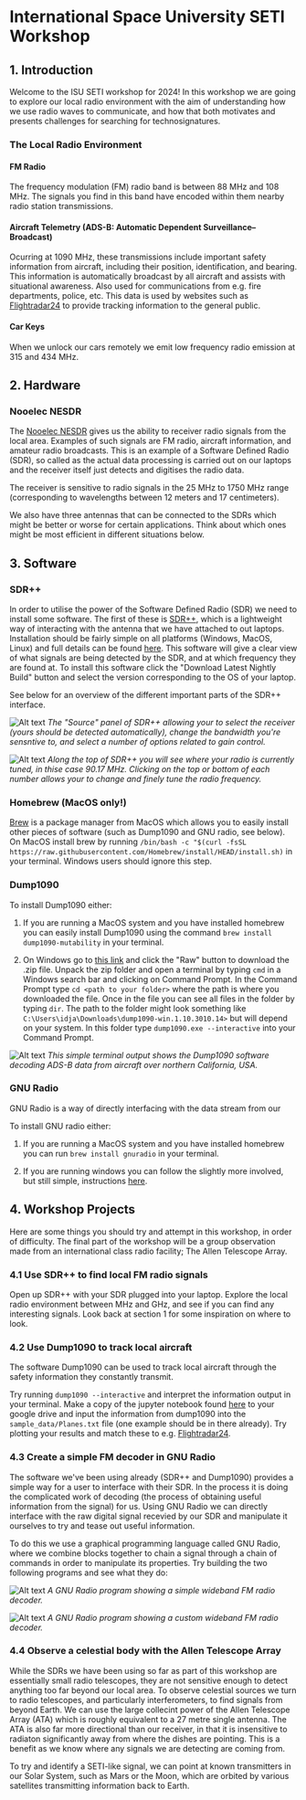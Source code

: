 # International Space University SETI Workshop

## 1. Introduction

Welcome to the ISU SETI workshop for 2024! In this workshop we are going to explore our local radio environment with the aim of understanding how we use radio waves to communicate, and how that both motivates and presents challenges for searching for technosignatures.

### The Local Radio Environment

#### FM Radio

The frequency modulation (FM) radio band is between 88 MHz and 108 MHz. The signals you find in this band have encoded within them nearby radio station transmissions.

#### Aircraft Telemetry (ADS-B: Automatic Dependent Surveillance–Broadcast)

Ocurring at 1090 MHz, these transmissions include important safety information from aircraft, including their position, identification, and bearing. This information is automatically broadcast by all aircraft and assists with situational awareness. Also used for communications from e.g. fire departments, police, etc. This data is used by websites such as [Flightradar24](https://www.flightradar24.com/) to provide tracking information to the general public.

#### Car Keys

When we unlock our cars remotely we emit low frequency radio emission at 315 and 434 MHz.

## 2. Hardware

### Nooelec NESDR

The [Nooelec NESDR](https://www.nooelec.com/store/sdr/sdr-receivers/nesdr-mini-plus.html) gives us the ability to receiver radio signals from the local area. Examples of such signals are FM radio, aircraft information, and  amateur radio broadcasts. This is an example of a Software Defined Radio (SDR), so called as the actual data processing is carried out on our laptops and the receiver itself just detects and digitises the radio data.

The receiver is sensitive to radio signals in the 25 MHz to 1750 MHz range (corresponding to wavelengths between 12 meters and 17 centimeters).

We also have three antennas that can be connected to the SDRs which might be better or worse for certain applications. Think about which ones might be most efficient in different situations below.

## 3. Software

### SDR++

In order to utilise the power of the Software Defined Radio (SDR) we need to install some software. The first of these is [SDR++](https://www.sdrpp.org/), which is a lightweight way of interacting with the antenna that we have attached to out laptops. Installation should be fairly simple on all platforms (Windows, MacOS, Linux) and full details can be found [here](https://www.sdrpp.org/manual.pdf). This software will give a clear view of what signals are being detected by the SDR, and at which frequency they are found at. To install this software click the "Download Latest Nightly Build" button and select the version corresponding to the OS of your laptop.

See below for an overview of the different important parts of the SDR++ interface.

![Alt text](Tutorial_Images/SDR++_SOURCE.png "SDR++ Source")
*The "Source" panel of SDR++ allowing your to select the receiver (yours should be detected automatically), change the bandwidth you're sensntive to, and select a number of options related to gain control.*

![Alt text](Tutorial_Images/SDR++_FREQUENCY_SELECTION.png "SDR++ Source")
*Along the top of SDR++ you will see where your radio is currently tuned, in thise case 90.17 MHz. Clicking on the top or bottom of each number allows your to change and finely tune the radio frequency.*


### Homebrew (MacOS only!)

[Brew](https://brew.sh/) is a package manager from MacOS which allows you to easily install other pieces of software (such as Dump1090 and GNU radio, see below). On MacOS install brew by running `/bin/bash -c "$(curl -fsSL https://raw.githubusercontent.com/Homebrew/install/HEAD/install.sh)` in your terminal. Windows users should ignore this step.

### Dump1090

To install Dump1090 either:

1. If you are running a MacOS system and you have installed homebrew you can easily install Dump1090 using the command `brew install dump1090-mutability` in your terminal.

2. On Windows go to [this link](https://github.com/MalcolmRobb/dump1090/blob/master/dump1090-win.1.10.3010.14.zip) and click the "Raw" button to download the .zip file. Unpack the zip folder and open a terminal by typing `cmd` in a Windows search bar and clicking on Command Prompt. In the Command Prompt type `cd <path to your folder>` where the path is where you downloaded the file. Once in the file you can see all files in the folder by typing `dir`. The path to the folder might look something like `C:\Users\idja\Downloads\dump1090-win.1.10.3010.14>` but will depend on your system. In this folder type `dump1090.exe --interactive` into your Command Prompt. 

![Alt text](Tutorial_Images/Dump1090_TERMINAL.png "SDR++ Source")
*This simple terminal output shows the Dump1090 software decoding ADS-B data from aircraft over northern California, USA.*

### GNU Radio

GNU Radio is a way of directly interfacing with the data stream from our 

To install GNU radio either:

1. If you are running a MacOS system and you have installed homebrew you can run `brew install gnuradio` in your terminal.

2. If you are running windows you can follow the slightly more involved, but still simple, instructions [here](https://wiki.gnuradio.org/index.php/InstallingGR).

## 4. Workshop Projects

Here are some things you should try and attempt in this workshop, in order of difficulty. The final part of the workshop will be a group observation made from an international class radio facility; The Allen Telescope Array.

### 4.1 Use SDR++ to find local FM radio signals

Open up SDR++ with your SDR plugged into your laptop. Explore the local radio environment between MHz and GHz, and see if you can find any interesting signals. Look back at section 1 for some inspiration on where to look.

### 4.2 Use Dump1090 to track local aircraft

The software Dump1090 can be used to track local aircraft through the safety information they constantly transmit.

Try running `dump1090 --interactive` and interpret the information output in your terminal. Make a copy of the jupyter notebook found [here](https://colab.research.google.com/drive/116FjxkFM0DM4YF40ccY2Rg2osWVKWxAD?usp=sharing) to your google drive and input the information from dump1090 into the `sample_data/Planes.txt` file (one example should be in there already). Try plotting your results and match these to e.g. [Flightradar24](https://www.flightradar24.com/).

### 4.3 Create a simple FM decoder in GNU Radio

The software we've been using already (SDR++ and Dump1090) provides a simple way for a user to interface with their SDR. In the process it is doing the complicated work of decoding (the process of obtaining useful information from the signal) for us. Using GNU Radio we can directly interface with the raw digital signal recevied by our SDR and manipulate it ourselves to try and tease out useful information.

To do this we use a graphical programming language called GNU Radio, where we combine blocks together to chain a signal through a chain of commands in order to manipulate its properties. Try building the two following programs and see what they do:

![Alt text](Tutorial_Images/SDR_example1.png "Recreating SDR++")
*A GNU Radio program showing a simple wideband FM radio decoder.*

![Alt text](Tutorial_Images/SDR_example2.png "Recreating SDR++")
*A GNU Radio program showing a custom wideband FM radio decoder.*

### 4.4 Observe a celestial body with the Allen Telescope Array

While the SDRs we have been using so far as part of this workshop are essentially small radio telescopes, they are not sensitive enough to detect anything too far beyond our local area. To observe celestial sources we turn to radio telescopes, and particularly interferometers, to find signals from beyond Earth. We can use the large collecint power of the Allen Telescope Array (ATA) which is roughly equivalent to a 27 metre single antenna. The ATA is also far more directional than our receiver, in that it is insensitive to radiaton significantly away from where the dishes are pointing. This is a benefit as we know where any signals we are detecting are coming from.

To try and identify a SETI-like signal, we can point at known transmitters in our Solar System, such as Mars or the Moon, which are orbited by various satellites transmitting information back to Earth.








